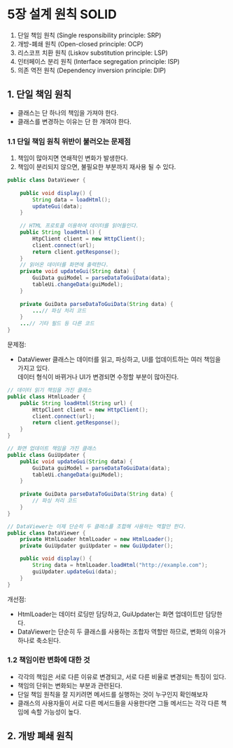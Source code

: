 # 5장 설계 원칙 SOLID
1. 단일 책임 원칙 (Single responsibility principle: SRP)
2. 개방-폐쇄 원칙 (Open-closed principle: OCP)
3. 리스코프 치환 원칙 (Liskov substitution principle: LSP)
4. 인터페이스 분리 원칙 (Interface segregation principle: ISP)
5. 의존 역전 원칙 (Dependency inversion principle: DIP)

## 1. 단일 책임 원칙
- 클래스는 단 하나의 책임을 가져야 한다.
- 클래스를 변경하는 이유는 단 한 개여야 한다.

### 1.1 단일 책임 원칙 위반이 불러오는 문제점
1. 책임이 많아지면 연쇄적인 변화가 발생한다.
2. 책임이 분리되지 않으면, 불필요한 부분까지 재사용 될 수 있다.
````java
public class DataViewer {
    
    public void display() {
        String data = loadHtml();
        updateGui(data);
    }
    
    // HTML 프로토콜 이용하여 데이터를 읽어들인다.
    public String loadHtml() {
        HtpClient client = new HttpClient();
        client.connect(url);
        return client.getResponse();
    }
    // 읽어온 데이터를 화면에 출력한다.
    private void updateGui(String data) {
        GuiData guiModel = parseDataToGuiData(data);
        tableUi.changeData(guiModel);
    }
    
    private GuiData parseDataToGuiData(String data) {
        ...// 파싱 처리 코드
    }
    ...// 기타 필드 등 다른 코드
}
````
문제점: 
- DataViewer 클래스는 데이터를 읽고, 파싱하고, UI를 업데이트하는 여러 책임을 가지고 있다. <br>
데이터 형식이 바뀌거나 UI가 변경되면 수정할 부분이 많아진다.
````java
// 데이터 읽기 책임을 가진 클래스
public class HtmlLoader {
    public String loadHtml(String url) {
        HttpClient client = new HttpClient();
        client.connect(url);
        return client.getResponse();
    }
}

// 화면 업데이트 책임을 가진 클래스
public class GuiUpdater {
    public void updateGui(String data) {
        GuiData guiModel = parseDataToGuiData(data);
        tableUi.changeData(guiModel);
    }
    
    private GuiData parseDataToGuiData(String data) {
        // 파싱 처리 코드
    }
}

// DataViewer는 이제 단순히 두 클래스를 조합해 사용하는 역할만 한다.
public class DataViewer {
    private HtmlLoader htmlLoader = new HtmlLoader();
    private GuiUpdater guiUpdater = new GuiUpdater();

    public void display() {
        String data = htmlLoader.loadHtml("http://example.com");
        guiUpdater.updateGui(data);
    }
}

````
개선점:
- HtmlLoader는 데이터 로딩만 담당하고, GuiUpdater는 화면 업데이트만 담당한다.
- DataViewer는 단순히 두 클래스를 사용하는 조합자 역할만 하므로, 변화의 이유가 하나로 축소된다.
### 1.2 책임이란 변화에 대한 것 
- 각각의 책임은 서로 다른 이유로 변경되고, 서로 다른 비율로 변경되는 특징이 있다.
- 책임의 단위는 변화되는 부분과 관련된다.
- 단일 책임 원칙을 잘 지키려면 메서드를 실행하는 것이 누구인지 확인해보자
- 클래스의 사용자들이 서로 다른 메서드들을 사용한다면 그들 메서드는 각각 다른 책임에 속할 가능성이 높다.

## 2. 개방 폐쇄 원칙 